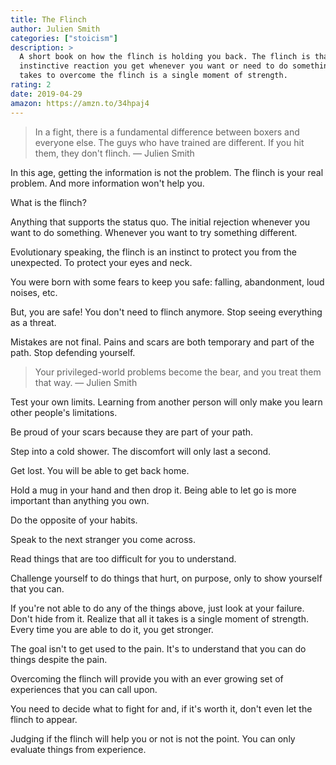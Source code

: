 ```yaml
---
title: The Flinch
author: Julien Smith
categories: ["stoicism"]
description: >
  A short book on how the flinch is holding you back. The flinch is that
  instinctive reaction you get whenever you want or need to do something. All it
  takes to overcome the flinch is a single moment of strength.
rating: 2
date: 2019-04-29
amazon: https://amzn.to/34hpaj4
---
```


> In a fight, there is a fundamental difference between boxers and everyone
> else. The guys who have trained are different. If you hit them, they don't
> flinch. — Julien Smith

In this age, getting the information is not the problem. The flinch is your real
problem. And more information won't help you.

What is the flinch?

Anything that supports the status quo. The initial rejection whenever you want
to do something. Whenever you want to try something different.

Evolutionary speaking, the flinch is an instinct to protect you from the
unexpected. To protect your eyes and neck.

You were born with some fears to keep you safe: falling, abandonment, loud
noises, etc.

But, you are safe! You don't need to flinch anymore. Stop seeing everything as a
threat.

Mistakes are not final. Pains and scars are both temporary and part of the path.
Stop defending yourself.

> Your privileged-world problems become the bear, and you treat them that way. —
> Julien Smith

Test your own limits. Learning from another person will only make you learn
other people's limitations.

Be proud of your scars because they are part of your path.

Step into a cold shower. The discomfort will only last a second.

Get lost. You will be able to get back home.

Hold a mug in your hand and then drop it. Being able to let go is more important
than anything you own.

Do the opposite of your habits.

Speak to the next stranger you come across.

Read things that are too difficult for you to understand.

Challenge yourself to do things that hurt, on purpose, only to show yourself
that you can.

If you're not able to do any of the things above, just look at your failure.
Don't hide from it. Realize that all it takes is a single moment of strength.
Every time you are able to do it, you get stronger.

The goal isn't to get used to the pain. It's to understand that you can do
things despite the pain.

Overcoming the flinch will provide you with an ever growing set of experiences
that you can call upon.

You need to decide what to fight for and, if it's worth it, don't even let the
flinch to appear.

Judging if the flinch will help you or not is not the point. You can only
evaluate things from experience.
